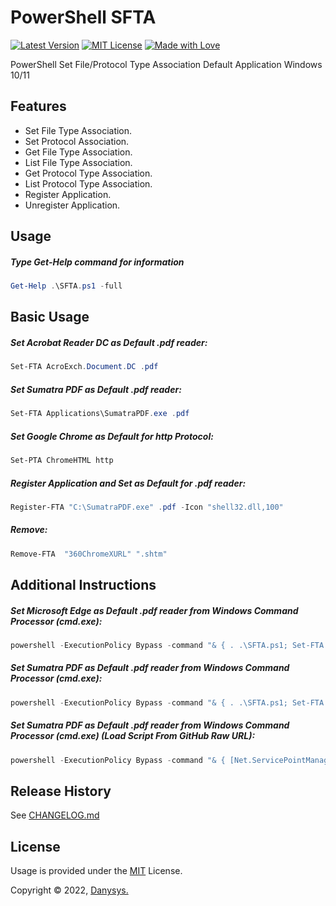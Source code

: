 # PowerShell SFTA

[![Latest Version](https://img.shields.io/badge/Latest-v1.2.0-green.svg)]()
[![MIT License](https://img.shields.io/github/license/mashape/apistatus.svg)]()
[![Made with Love](https://img.shields.io/badge/Made%20with-%E2%9D%A4-red.svg?colorB=11a9f7)]()


PowerShell Set File/Protocol Type Association Default Application Windows 10/11


## Features
* Set File Type Association.
* Set Protocol Association.
* Get File Type Association.
* List File Type Association.
* Get Protocol Type Association.
* List Protocol Type Association.
* Register Application.
* Unregister Application.

## Usage
##### Type Get-Help command for information
```powershell
Get-Help .\SFTA.ps1 -full
```

## Basic Usage

##### Set Acrobat Reader DC as Default .pdf reader:
```powershell
Set-FTA AcroExch.Document.DC .pdf

```

##### Set Sumatra PDF as Default .pdf reader:
```powershell
Set-FTA Applications\SumatraPDF.exe .pdf

```


##### Set Google Chrome as Default for http Protocol:
```powershell
Set-PTA ChromeHTML http

```

##### Register Application and Set as Default for .pdf reader:
```powershell
Register-FTA "C:\SumatraPDF.exe" .pdf -Icon "shell32.dll,100"

```

##### Remove:
```powershell
Remove-FTA  "360ChromeXURL" ".shtm"

```

## Additional Instructions

##### Set Microsoft Edge as Default .pdf reader from Windows Command Processor (cmd.exe):
```powershell
powershell -ExecutionPolicy Bypass -command "& { . .\SFTA.ps1; Set-FTA 'MSEdgePDF' '.pdf' }"

```

##### Set Sumatra PDF as Default .pdf reader from Windows Command Processor (cmd.exe):
```powershell
powershell -ExecutionPolicy Bypass -command "& { . .\SFTA.ps1; Set-FTA 'Applications\SumatraPDF.exe' '.pdf' }"

```

##### Set Sumatra PDF as Default .pdf reader from Windows Command Processor (cmd.exe) (Load Script From GitHub Raw URL):
```powershell
powershell -ExecutionPolicy Bypass -command "& { [Net.ServicePointManager]::SecurityProtocol = [Net.SecurityProtocolType]::Tls12;Invoke-Expression ((New-Object System.Net.WebClient).DownloadString('https://raw.githubusercontent.com/DanysysTeam/PS-SFTA/master/SFTA.ps1'));Set-FTA 'Applications\SumatraPDF.exe' '.pdf' }"

```



## Release History
See [CHANGELOG.md](CHANGELOG.md)


<!-- ## Acknowledgments & Credits -->


## License

Usage is provided under the [MIT](https://choosealicense.com/licenses/mit/) License.

Copyright © 2022, [Danysys.](https://www.danysys.com)
